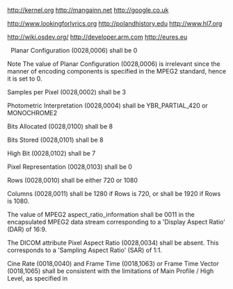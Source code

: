 http://kernel.org http://mangainn.net http://google.co.uk

http://www.lookingforlyrics.org http://polandhistory.edu http://www.hl7.org
 
 
http://wiki.osdev.org/ http://developer.arm.com http://eures.eu 


 
Planar Configuration (0028,0006) shall be 0

Note
The value of Planar Configuration (0028,0006) is irrelevant since the manner of encoding components is specified in the MPEG2 standard, hence it is set to 0.

Samples per Pixel (0028,0002) shall be 3

Photometric Interpretation (0028,0004) shall be YBR_PARTIAL_420 or MONOCHROME2

Bits Allocated (0028,0100) shall be 8

Bits Stored (0028,0101) shall be 8

High Bit (0028,0102) shall be 7

Pixel Representation (0028,0103) shall be 0

Rows (0028,0010) shall be either 720 or 1080

Columns (0028,0011) shall be 1280 if Rows is 720, or shall be 1920 if Rows is 1080.

The value of MPEG2 aspect_ratio_information shall be 0011 in the encapsulated MPEG2 data stream corresponding to a 'Display Aspect Ratio' (DAR) of 16:9.

The DICOM attribute Pixel Aspect Ratio (0028,0034) shall be absent. This corresponds to a 'Sampling Aspect Ratio' (SAR) of 1:1.

Cine Rate (0018,0040) and Frame Time (0018,1063) or Frame Time Vector (0018,1065) shall be consistent with the limitations of Main Profile / High Level, as specified in 
